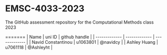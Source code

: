 # EMSC-4033-2023
The GitHub assessment repository for the Computational Methods class 2023

=======
| Name  | uni ID | github handle |
| ------------- | ------------- | ------------- |
| Navid Constantinou | u1063801  | @navidcy |
| Ashley Huang | u7061118 | @Ashleyht |

